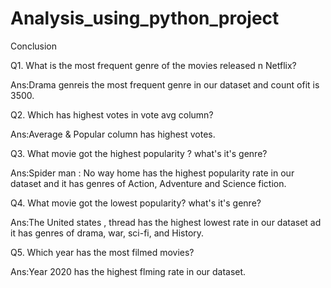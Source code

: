 # Analysis_using_python_project

Conclusion

Q1. What is the most frequent genre of the movies released n Netflix?

Ans:Drama genreis the most frequent genre in our dataset and count ofit is 3500.

Q2. Which has highest votes in vote avg column?

Ans:Average & Popular column has highest votes.

Q3. What movie got the highest popularity ? what's it's genre?

Ans:Spider man : No way home has the highest popularity rate in our dataset and it has genres of Action, Adventure and Science fiction.

Q4. What movie got the lowest popularity? what's it's genre?

Ans:The United states , thread has the highest lowest rate in our dataset ad it has genres of drama, war, sci-fi, and History.

Q5. Which year has the most filmed movies?

Ans:Year 2020 has the highest flming rate in our dataset.
